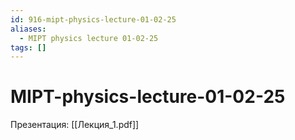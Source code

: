 ```yaml
---
id: 916-mipt-physics-lecture-01-02-25
aliases:
  - MIPT physics lecture 01-02-25
tags: []
---
```


# MIPT-physics-lecture-01-02-25
Презентация: [[Лекция_1.pdf]]

